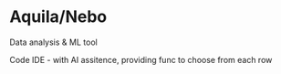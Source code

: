 # Aquila/Nebo
Data analysis &amp; ML tool

Code IDE - with AI assitence, providing func to choose from each row

